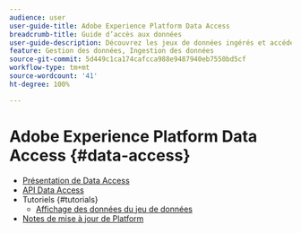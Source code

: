 ```yaml
---
audience: user
user-guide-title: Adobe Experience Platform Data Access
breadcrumb-title: Guide d’accès aux données
user-guide-description: Découvrez les jeux de données ingérés et accédez à ces derniers dans Platform.
feature: Gestion des données, Ingestion des données
source-git-commit: 5d449c1ca174cafcca988e9487940eb7550bd5cf
workflow-type: tm+mt
source-wordcount: '41'
ht-degree: 100%

---
```



# Adobe Experience Platform Data Access {#data-access}

- [Présentation de Data Access](home.md)
- [API Data Access](api.md)
- Tutoriels {#tutorials}
   - [Affichage des données du jeu de données](tutorials/dataset-data.md)
- [Notes de mise à jour de Platform](https://docs.adobe.com/content/help/fr-FR/experience-platform/release-notes/latest.html)